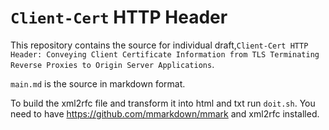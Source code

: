 # `Client-Cert` HTTP Header

This repository contains the source for individual draft,`Client-Cert HTTP Header: Conveying Client Certificate Information from TLS Terminating Reverse Proxies to Origin Server Applications`.

`main.md` is the source in markdown format. 

To build the xml2rfc file and transform it into html and txt run `doit.sh`. You need to have https://github.com/mmarkdown/mmark and xml2rfc installed.
